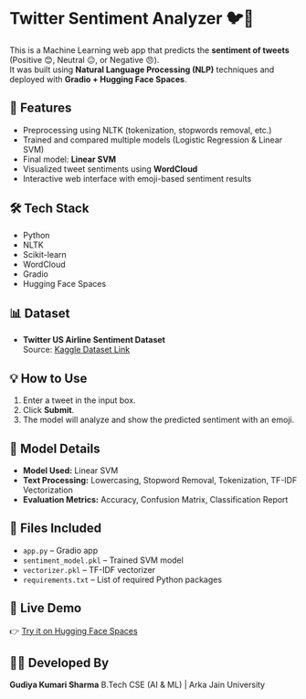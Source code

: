 # Twitter Sentiment Analyzer 🐦💬

This is a Machine Learning web app that predicts the **sentiment of tweets** (Positive 😊, Neutral 😐, or Negative 😠).  
It was built using **Natural Language Processing (NLP)** techniques and deployed with **Gradio + Hugging Face Spaces**.

## 📌 Features
- Preprocessing using NLTK (tokenization, stopwords removal, etc.)
- Trained and compared multiple models (Logistic Regression & Linear SVM)
- Final model: **Linear SVM**
- Visualized tweet sentiments using **WordCloud**
- Interactive web interface with emoji-based sentiment results

## 🛠️ Tech Stack
- Python
- NLTK
- Scikit-learn
- WordCloud
- Gradio
- Hugging Face Spaces

## 📊 Dataset
- **Twitter US Airline Sentiment Dataset**  
  Source: [Kaggle Dataset Link](https://www.kaggle.com/datasets/crowdflower/twitter-airline-sentiment)

## 💡 How to Use
1. Enter a tweet in the input box.
2. Click **Submit**.
3. The model will analyze and show the predicted sentiment with an emoji.

## 🧠 Model Details
- **Model Used:** Linear SVM
- **Text Processing:** Lowercasing, Stopword Removal, Tokenization, TF-IDF Vectorization
- **Evaluation Metrics:** Accuracy, Confusion Matrix, Classification Report

## 📎 Files Included
- `app.py` – Gradio app
- `sentiment_model.pkl` – Trained SVM model
- `vectorizer.pkl` – TF-IDF vectorizer
- `requirements.txt` – List of required Python packages

## 📍 Live Demo

👉 [Try it on Hugging Face Spaces](https://huggingface.co/spaces/GudiyaSharma/twitter-sentiment-analyzer)

## 👩‍💻 Developed By

**Gudiya Kumari Sharma**
B.Tech CSE (AI & ML) | Arka Jain University  
